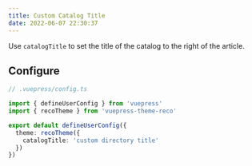 ```yaml
---
title: Custom Catalog Title
date: 2022-06-07 22:30:37
---
```


Use `catalogTitle` to set the title of the catalog to the right of the article.

## Configure

```ts
// .vuepress/config.ts

import { defineUserConfig } from 'vuepress'
import { recoTheme } from 'vuepress-theme-reco'

export default defineUserConfig({
  theme: recoTheme({
    catalogTitle: 'custom directory title'
  })
})
```